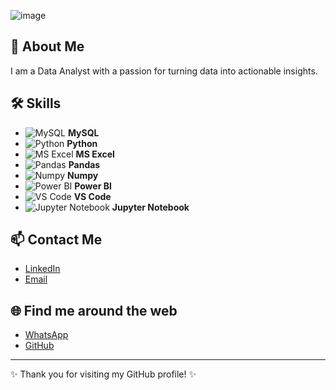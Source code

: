 ![image](https://github.com/user-attachments/assets/b650345e-0248-474e-ae6f-f0869bf022fd)
## 🚀 About Me
I am a Data Analyst with a passion for turning data into actionable insights. 

## 🛠 Skills

- ![MySQL](https://img.icons8.com/color/48/000000/mysql-logo.png) **MySQL**
- ![Python](https://img.icons8.com/color/48/000000/python.png) **Python**
- ![MS Excel](https://img.icons8.com/color/48/000000/ms-excel.png) **MS Excel**
- ![Pandas](https://img.icons8.com/color/48/000000/pandas.png) **Pandas**
- ![Numpy](https://img.icons8.com/color/48/000000/numpy.png) **Numpy**
- ![Power BI](https://img.icons8.com/color/48/000000/power-bi.png) **Power BI**
- ![VS Code](https://img.icons8.com/color/48/000000/visual-studio-code-2019.png) **VS Code**
- ![Jupyter Notebook](https://upload.wikimedia.org/wikipedia/commons/thumb/3/38/Jupyter_logo.svg/66px-Jupyter_logo.svg.png) **Jupyter Notebook**

## 📫 Contact Me
- [LinkedIn](https://www.linkedin.com/in/sourav-dan-90117324a/)
- [Email](souravdan2023@gmail.com)

## 🌐 Find me around the web
- [WhatsApp](http://wa.me/+916296336002)
- [GitHub](https://github.com/souravdann)

---

✨ Thank you for visiting my GitHub profile! ✨
